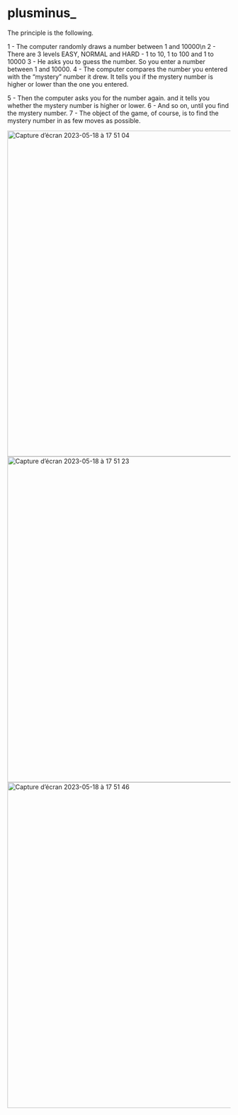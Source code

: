 # plusminus_

The principle is the following.

1 - The computer randomly draws a number between 1 and 10000\n
2 - There are 3 levels EASY, NORMAL and HARD - 1 to 10, 1 to 100 and 1 to 10000
3 - He asks you to guess the number. So you enter a number between 1 and 10000.
4 - The computer compares the number you entered with the “mystery” number it drew. 
It tells you if the mystery number is higher or lower than the one you entered.

5 - Then the computer asks you for the number again.
and it tells you whether the mystery number is higher or lower.
6 - And so on, until you find the mystery number. 
7 - The object of the game, of course, is to find the mystery number in as few moves as possible. 


<img width="734" alt="Capture d’écran 2023-05-18 à 17 51 04" src="https://github.com/NigeParis/plusminus_/assets/128382762/a67a8414-c9cd-48da-9321-0e69f4614a1f">
<img width="734" alt="Capture d’écran 2023-05-18 à 17 51 23" src="https://github.com/NigeParis/plusminus_/assets/128382762/09fba7b5-426f-4873-80f7-49c5b19bdef5">
<img width="734" alt="Capture d’écran 2023-05-18 à 17 51 46" src="https://github.com/NigeParis/plusminus_/assets/128382762/20ea7d50-c5ed-4342-8ec3-20b613f15b95">
